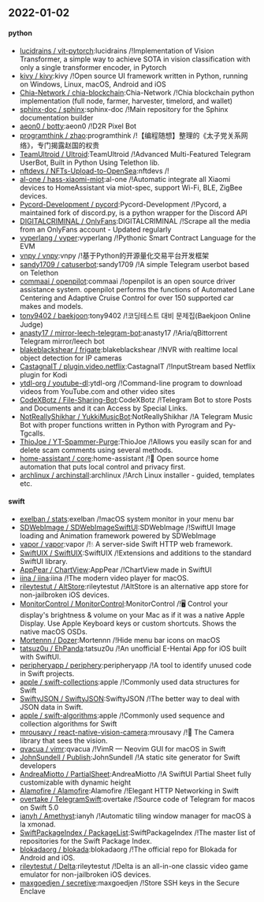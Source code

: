 ## 2022-01-02

#### python
* [lucidrains / vit-pytorch](https://github.com/lucidrains/vit-pytorch):lucidrains /!Implementation of Vision Transformer, a simple way to achieve SOTA in vision classification with only a single transformer encoder, in Pytorch
* [kivy / kivy](https://github.com/kivy/kivy):kivy /!Open source UI framework written in Python, running on Windows, Linux, macOS, Android and iOS
* [Chia-Network / chia-blockchain](https://github.com/Chia-Network/chia-blockchain):Chia-Network /!Chia blockchain python implementation (full node, farmer, harvester, timelord, and wallet)
* [sphinx-doc / sphinx](https://github.com/sphinx-doc/sphinx):sphinx-doc /!Main repository for the Sphinx documentation builder
* [aeon0 / botty](https://github.com/aeon0/botty):aeon0 /!D2R Pixel Bot
* [programthink / zhao](https://github.com/programthink/zhao):programthink /!【编程随想】整理的《太子党关系网络》，专门揭露赵国的权贵
* [TeamUltroid / Ultroid](https://github.com/TeamUltroid/Ultroid):TeamUltroid /!Advanced Multi-Featured Telegram UserBot, Built in Python Using Telethon lib.
* [nftdevs / NFTs-Upload-to-OpenSea](https://github.com/nftdevs/NFTs-Upload-to-OpenSea):nftdevs /!
* [al-one / hass-xiaomi-miot](https://github.com/al-one/hass-xiaomi-miot):al-one /!Automatic integrate all Xiaomi devices to HomeAssistant via miot-spec, support Wi-Fi, BLE, ZigBee devices.
* [Pycord-Development / pycord](https://github.com/Pycord-Development/pycord):Pycord-Development /!Pycord, a maintained fork of discord.py, is a python wrapper for the Discord API
* [DIGITALCRIMINAL / OnlyFans](https://github.com/DIGITALCRIMINAL/OnlyFans):DIGITALCRIMINAL /!Scrape all the media from an OnlyFans account - Updated regularly
* [vyperlang / vyper](https://github.com/vyperlang/vyper):vyperlang /!Pythonic Smart Contract Language for the EVM
* [vnpy / vnpy](https://github.com/vnpy/vnpy):vnpy /!基于Python的开源量化交易平台开发框架
* [sandy1709 / catuserbot](https://github.com/sandy1709/catuserbot):sandy1709 /!A simple Telegram userbot based on Telethon
* [commaai / openpilot](https://github.com/commaai/openpilot):commaai /!openpilot is an open source driver assistance system. openpilot performs the functions of Automated Lane Centering and Adaptive Cruise Control for over 150 supported car makes and models.
* [tony9402 / baekjoon](https://github.com/tony9402/baekjoon):tony9402 /!코딩테스트 대비 문제집(Baekjoon Online Judge)
* [anasty17 / mirror-leech-telegram-bot](https://github.com/anasty17/mirror-leech-telegram-bot):anasty17 /!Aria/qBittorrent Telegram mirror/leech bot
* [blakeblackshear / frigate](https://github.com/blakeblackshear/frigate):blakeblackshear /!NVR with realtime local object detection for IP cameras
* [CastagnaIT / plugin.video.netflix](https://github.com/CastagnaIT/plugin.video.netflix):CastagnaIT /!InputStream based Netflix plugin for Kodi
* [ytdl-org / youtube-dl](https://github.com/ytdl-org/youtube-dl):ytdl-org /!Command-line program to download videos from YouTube.com and other video sites
* [CodeXBotz / File-Sharing-Bot](https://github.com/CodeXBotz/File-Sharing-Bot):CodeXBotz /!Telegram Bot to store Posts and Documents and it can Access by Special Links.
* [NotReallyShikhar / YukkiMusicBot](https://github.com/NotReallyShikhar/YukkiMusicBot):NotReallyShikhar /!A Telegram Music Bot with proper functions written in Python with Pyrogram and Py-Tgcalls.
* [ThioJoe / YT-Spammer-Purge](https://github.com/ThioJoe/YT-Spammer-Purge):ThioJoe /!Allows you easily scan for and delete scam comments using several methods.
* [home-assistant / core](https://github.com/home-assistant/core):home-assistant /!🏡
Open source home automation that puts local control and privacy first.
* [archlinux / archinstall](https://github.com/archlinux/archinstall):archlinux /!Arch Linux installer - guided, templates etc.

#### swift
* [exelban / stats](https://github.com/exelban/stats):exelban /!macOS system monitor in your menu bar
* [SDWebImage / SDWebImageSwiftUI](https://github.com/SDWebImage/SDWebImageSwiftUI):SDWebImage /!SwiftUI Image loading and Animation framework powered by SDWebImage
* [vapor / vapor](https://github.com/vapor/vapor):vapor /!💧
A server-side Swift HTTP web framework.
* [SwiftUIX / SwiftUIX](https://github.com/SwiftUIX/SwiftUIX):SwiftUIX /!Extensions and additions to the standard SwiftUI library.
* [AppPear / ChartView](https://github.com/AppPear/ChartView):AppPear /!ChartView made in SwiftUI
* [iina / iina](https://github.com/iina/iina):iina /!The modern video player for macOS.
* [rileytestut / AltStore](https://github.com/rileytestut/AltStore):rileytestut /!AltStore is an alternative app store for non-jailbroken iOS devices.
* [MonitorControl / MonitorControl](https://github.com/MonitorControl/MonitorControl):MonitorControl /!🖥
Control your display's brightness & volume on your Mac as if it was a native Apple Display. Use Apple Keyboard keys or custom shortcuts. Shows the native macOS OSDs.
* [Mortennn / Dozer](https://github.com/Mortennn/Dozer):Mortennn /!Hide menu bar icons on macOS
* [tatsuz0u / EhPanda](https://github.com/tatsuz0u/EhPanda):tatsuz0u /!An unofficial E-Hentai App for iOS built with SwiftUI.
* [peripheryapp / periphery](https://github.com/peripheryapp/periphery):peripheryapp /!A tool to identify unused code in Swift projects.
* [apple / swift-collections](https://github.com/apple/swift-collections):apple /!Commonly used data structures for Swift
* [SwiftyJSON / SwiftyJSON](https://github.com/SwiftyJSON/SwiftyJSON):SwiftyJSON /!The better way to deal with JSON data in Swift.
* [apple / swift-algorithms](https://github.com/apple/swift-algorithms):apple /!Commonly used sequence and collection algorithms for Swift
* [mrousavy / react-native-vision-camera](https://github.com/mrousavy/react-native-vision-camera):mrousavy /!📸
The Camera library that sees the vision.
* [qvacua / vimr](https://github.com/qvacua/vimr):qvacua /!VimR — Neovim GUI for macOS in Swift
* [JohnSundell / Publish](https://github.com/JohnSundell/Publish):JohnSundell /!A static site generator for Swift developers
* [AndreaMiotto / PartialSheet](https://github.com/AndreaMiotto/PartialSheet):AndreaMiotto /!A SwiftUI Partial Sheet fully customizable with dynamic height
* [Alamofire / Alamofire](https://github.com/Alamofire/Alamofire):Alamofire /!Elegant HTTP Networking in Swift
* [overtake / TelegramSwift](https://github.com/overtake/TelegramSwift):overtake /!Source code of Telegram for macos on Swift 5.0
* [ianyh / Amethyst](https://github.com/ianyh/Amethyst):ianyh /!Automatic tiling window manager for macOS à la xmonad.
* [SwiftPackageIndex / PackageList](https://github.com/SwiftPackageIndex/PackageList):SwiftPackageIndex /!The master list of repositories for the Swift Package Index.
* [blokadaorg / blokada](https://github.com/blokadaorg/blokada):blokadaorg /!The official repo for Blokada for Android and iOS.
* [rileytestut / Delta](https://github.com/rileytestut/Delta):rileytestut /!Delta is an all-in-one classic video game emulator for non-jailbroken iOS devices.
* [maxgoedjen / secretive](https://github.com/maxgoedjen/secretive):maxgoedjen /!Store SSH keys in the Secure Enclave
